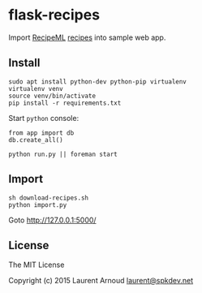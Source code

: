 # flask-recipes

Import [RecipeML](http://www.formatdata.com/recipeml/spec/recipeml-spec.html)
[recipes](http://dsquirrel.tripod.com/recipeml/indexrecipes2.html) into sample
web app.

## Install

~~~ console
sudo apt install python-dev python-pip virtualenv
virtualenv venv
source venv/bin/activate
pip install -r requirements.txt
~~~

Start `python` console:

~~~ console
from app import db
db.create_all()
~~~

~~~ console
python run.py || foreman start
~~~

## Import

~~~ console
sh download-recipes.sh
python import.py
~~~

Goto http://127.0.0.1:5000/

## License

The MIT License

Copyright (c) 2015 Laurent Arnoud <laurent@spkdev.net>
